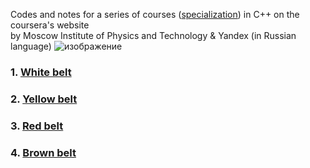 Codes and notes for a series of courses ([specialization](https://www.coursera.org/specializations/c-plus-plus-modern-development)) in C++ on the coursera's website <br/>
by Moscow Institute of Physics and Technology & Yandex (in Russian language)
![изображение](https://user-images.githubusercontent.com/71276784/153727439-ed176ddc-5639-46bc-a987-8b8595bb4317.png)
### 1. [White belt](https://www.coursera.org/learn/c-plus-plus-white?specialization=c-plus-plus-modern-development) 
### 2. [Yellow belt](https://www.coursera.org/learn/c-plus-plus-yellow?specialization=c-plus-plus-modern-development) 
### 3. [Red belt](https://www.coursera.org/learn/c-plus-plus-red?specialization=c-plus-plus-modern-development) 
### 4. [Brown belt](https://www.coursera.org/learn/c-plus-plus-brown?specialization=c-plus-plus-modern-development)
